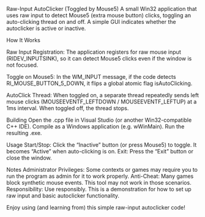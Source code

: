 Raw-Input AutoClicker (Toggled by Mouse5)
A small Win32 application that uses raw input to detect Mouse5 (extra mouse button) clicks, toggling an auto-clicking thread on and off. A simple GUI indicates whether the autoclicker is active or inactive.

How It Works

Raw Input Registration:
The application registers for raw mouse input (RIDEV_INPUTSINK), so it can detect Mouse5 clicks even if the window is not focused.

Toggle on Mouse5:
In the WM_INPUT message, if the code detects RI_MOUSE_BUTTON_5_DOWN, it flips a global atomic flag isAutoClicking.

AutoClick Thread:
When toggled on, a separate thread repeatedly sends left mouse clicks (MOUSEEVENTF_LEFTDOWN / MOUSEEVENTF_LEFTUP) at a 1ms interval.
When toggled off, the thread stops.

Building
Open the .cpp file in Visual Studio (or another Win32-compatible C++ IDE).
Compile as a Windows application (e.g. wWinMain).
Run the resulting .exe.

Usage
Start/Stop: Click the “Inactive” button (or press Mouse5) to toggle. It becomes “Active” when auto-clicking is on.
Exit: Press the “Exit” button or close the window.

Notes
Administrator Privileges: Some contexts or games may require you to run the program as admin for it to work properly.
Anti-Cheat: Many games block synthetic mouse events. This tool may not work in those scenarios.
Responsibility: Use responsibly. This is a demonstration for how to set up raw input and basic autoclicker functionality.

Enjoy using (and learning from) this simple raw-input autoclicker code!
